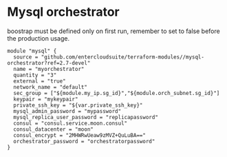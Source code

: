 # Mysql orchestrator

boostrap must be defined only on first run, remember to set to false before the production usage.

```
module "mysql" {
  source = "github.com/entercloudsuite/terraform-modules//mysql-orchestrator?ref=2.7-devel"
  name = "myorchestrator"
  quantity = "3"
  external = "true"
  network_name = "default"
  sec_group = ["${module.my_ip.sg_id}","${module.orch_subnet.sg_id}"]
  keypair = "mykeypair"
  private_ssh_key = "${var.private_ssh_key}"
  mysql_admin_password = "mypassword"
  mysql_replica_user_password = "replicapassword"
  consul = "consul.service.moon.consul"
  consul_datacenter = "moon"
  consul_encrypt = "2MHWRwUeaw9zMVZ+QuLuBA=="
  orchestrator_password = "orchestratorpassword"
}
```
